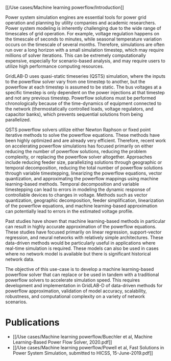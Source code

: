 [[/Use cases/Machine learning powerflow/Introduction]]

Power system simulation engines are essential tools for power grid operation and planning by utility companies and academic researchers. 
Power system modeling is inherently challenging due to the wide range of timescales of grid operation. 
For example, voltage regulation happens on the timescale of seconds to minutes, while seasonal temperature variation occurs on the timescale of several months. 
Therefore, simulations are often run over a long horizon with a small simulation timestep, which may require millions of solver iterations. 
This can be extremely computationally expensive, especially for scenario-based analysis, and may require users to utilize high performance computing resources.

GridLAB-D uses quasi-static timeseries (QSTS) simulation, where the inputs to the powerflow solver vary from one timestep to another, but the powerflow at each timestep is assumed to be static. 
The bus voltages at a specific timestep is only dependent on the power injections at that timestep and not any previous timestep. 
Powerflow solutions must be performed chronologically because of the time-dynamics of equipment connected to the network (thermostatically controlled loads, voltage regulators, and capacitor banks), which prevents sequential solutions from being parallelized.

QSTS powerflow solvers utilize either Newton Raphson or fixed point iterative methods to solve the powerflow equations. 
These methods have been highly optimized and are already very efficient. 
Therefore, recent work on accelerating powerflow simulations has focused primarily on either reducing the number of powerflow solutions, reducing the problem complexity, or replacing the powerflow solver altogether. 
Approaches include reducing feeder size, parallelizing solutions through geographic or temporal decomposition, reducing the total number of powerflow solutions through variable timestepping, linearizing the powerflow equations, vector quantization, and approximating the powerflow mappings using machine learning-based methods. 
Temporal decomposition and variable timestepping can lead to errors in modeling the dynamic response of controllable devices to changes in voltage. 
Methods such as vector quantization, geographic decomposition, feeder simplification, linearization of the powerflow equations, and machine learning-based approximation can potentially lead to errors in the estimated voltage profile.

Past studies have shown that machine learning-based methods in particular can result in highly accurate approximation of the powerflow equations. 
These studies have focused primarily on linear regression, support-vector regression, and neural networks with relatively simple architectures. 
These data-driven methods would be particularly useful in applications where real-time simulation is required. 
These models can also be used in cases where no network model is available but there is significant historical network data.

The objective of this use-case is to develop a machine learning-based powerflow solver that can replace or be used in tandem with a traditional powerflow solvers to accelerate simulation speed. 
This requires development and implementation in GridLAB-D of data-driven methods for powerflow approximation, validation of model accuracy, scalability, robustness, and computational complexity on a variety of network scenarios. 

# Publications

* [[/Use cases/Machine learning powerflow/Buechler et al, Machine Learning-Based Power Flow Solver, 2020.pdf]]
* [[/Use cases/Machine learning powerflow/Powell et al, Fast Solutions in Power System Simulation, submitted to HICSS, 15-June-2019.pdf]]
